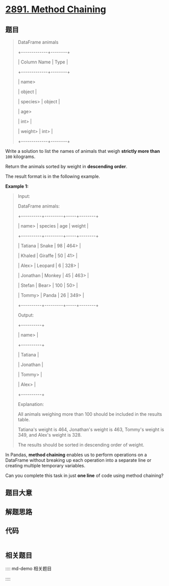 # [2891. Method Chaining](https://leetcode.com/problems/method-chaining)

## 题目


> 
> DataFrame animals
> 
> +-------------+--------+
> 
> | Column Name | Type   |
> 
> +-------------+--------+
> 
> | name> 
> > 
> | object |
> 
> | species> 
>  | object |
> 
> | age> 
> > 
>  | int> 
> |
> 
> | weight> 
>   | int> 
> |
> 
> +-------------+--------+
> 
> 

Write a solution to list the names of animals that weigh **strictly more
than** `100` kilograms.

Return the animals sorted by weight in **descending order**.

The result format is in the following example.



**Example 1:**

> Input: 
> 
> DataFrame animals:
> 
> +----------+---------+-----+--------+
> 
> | name> 
>  | species | age | weight |
> 
> +----------+---------+-----+--------+
> 
> | Tatiana  | Snake   | 98  | 464> 
> |
> 
> | Khaled   | Giraffe | 50  | 41> 
>  |
> 
> | Alex> 
>  | Leopard | 6   | 328> 
> |
> 
> | Jonathan | Monkey  | 45  | 463> 
> |
> 
> | Stefan   | Bear> 
> | 100 | 50> 
>  |
> 
> | Tommy> 
> | Panda   | 26  | 349> 
> |
> 
> +----------+---------+-----+--------+
> 
> Output: 
> 
> +----------+
> 
> | name> 
>  |
> 
> +----------+
> 
> | Tatiana  |
> 
> | Jonathan |
> 
> | Tommy> 
> |
> 
> | Alex> 
>  |
> 
> +----------+
> 
> Explanation: 
> 
> All animals weighing more than 100 should be included in the results table.
> 
> Tatiana's weight is 464, Jonathan's weight is 463, Tommy's weight is 349, and Alex's weight is 328.
> 
> The results should be sorted in descending order of weight.



In Pandas, **method chaining** enables us to perform operations on a DataFrame
without breaking up each operation into a separate line or creating multiple
temporary variables.

Can you complete this task in just **one line** of code using method chaining?


## 题目大意

## 解题思路

## 代码

```javascript

```

## 相关题目

:::: md-demo 相关题目

::::
